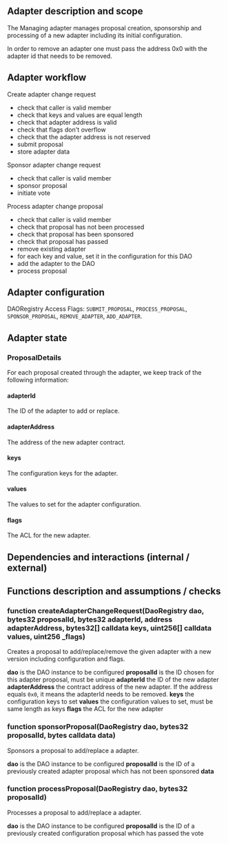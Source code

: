 ## Adapter description and scope

The Managing adapter manages proposal creation, sponsorship and processing of a new adapter including its initial configuration.

In order to remove an adapter one must pass the address 0x0 with the adapter id that needs to be removed.

## Adapter workflow

Create adapter change request

- check that caller is valid member
- check that keys and values are equal length
- check that adapter address is valid
- check that flags don't overflow
- check that the adapter address is not reserved
- submit proposal
- store adapter data

Sponsor adapter change request

- check that caller is valid member
- sponsor proposal
- initiate vote

Process adapter change proposal

- check that caller is valid member
- check that proposal has not been processed
- check that proposal has been sponsored
- check that proposal has passed
- remove existing adapter
- for each key and value, set it in the configuration for this DAO
- add the adapter to the DAO
- process proposal

## Adapter configuration

DAORegistry Access Flags: `SUBMIT_PROPOSAL`, `PROCESS_PROPOSAL`, `SPONSOR_PROPOSAL`, `REMOVE_ADAPTER`, `ADD_ADAPTER`.

## Adapter state

### ProposalDetails

For each proposal created through the adapter, we keep track of the following information:

#### adapterId

The ID of the adapter to add or replace.

#### adapterAddress

The address of the new adapter contract.

#### keys

The configuration keys for the adapter.

#### values

The values to set for the adapter configuration.

#### flags

The ACL for the new adapter.

## Dependencies and interactions (internal / external)

## Functions description and assumptions / checks

### function createAdapterChangeRequest(DaoRegistry dao, bytes32 proposalId, bytes32 adapterId, address adapterAddress, bytes32[] calldata keys, uint256[] calldata values, uint256 \_flags)

Creates a proposal to add/replace/remove the given adapter with a new version including configuration and flags.

**dao** is the DAO instance to be configured
**proposalId** is the ID chosen for this adapter proposal, must be unique
**adapterId** the ID of the new adapter
**adapterAddress** the contract address of the new adapter. If the address equals `0x0`, it means the adapterId needs to be removed.
**keys** the configuration keys to set
**values** the configuration values to set, must be same length as keys
**flags** the ACL for the new adapter

### function sponsorProposal(DaoRegistry dao, bytes32 proposalId, bytes calldata data)

Sponsors a proposal to add/replace a adapter.

**dao** is the DAO instance to be configured
**proposalId** is the ID of a previously created adapter proposal which has not been sponsored
**data**

### function processProposal(DaoRegistry dao, bytes32 proposalId)

Processes a proposal to add/replace a adapter.

**dao** is the DAO instance to be configured
**proposalId** is the ID of a previously created configuration proposal which has passed the vote
